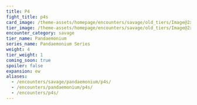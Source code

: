 ```yaml
---
title: P4
fight_title: p4s
card_image: /theme-assets/homepage/encounters/savage/old_tiers/Image@2x.png
tier_image: /theme-assets/homepage/encounters/savage/old_tiers/Image@2x.png
encounter_category: savage
tier_name: Pandaemonium
series_name: Pandaemonium Series
weight: 4
tier_weight: 1
coming_soon: true
spoiler: false
expansion: ew
aliases:
  - /encounters/savage/pandaemonium/p4s/
  - /encounters/pandaemonium/p4s/
  - /encounters/p4s/
---
```

